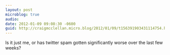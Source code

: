 ```yaml
---
layout: post
microblog: true
audio: 
date: 2012-01-09 09:08:30 -0600
guid: http://craigmcclellan.micro.blog/2012/01/09/t156391903431114754.html
---
```

Is it just me, or has twitter spam gotten significantly worse over the last few weeks?
